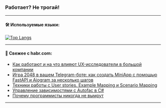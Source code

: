 ### Работает? Не трогай!

---
<!--
#### 🛠️ Technical stack:

![Java](https://img.shields.io/badge/Java-informational?logo=Oracle&style=flat&logoColor=white&color=FF4500)
![Kotlin](https://img.shields.io/badge/Kotlin-informational?logo=Kotlin&style=flat&logoColor=white&color=774D97)
![TS](https://img.shields.io/badge/TypeScript-informational?logo=typeScript&style=flat&logoColor=black&color=017acc)
![Python](https://img.shields.io/badge/Python-informational?logo=Python&style=flat&logoColor=black&color=ffdd54) <br>
![Spring](https://img.shields.io/badge/Spring-informational?logo=Spring&style=flat&logoColor=white&color=6DB33F) 
![SpringBoot](https://img.shields.io/badge/SpringBoot-informational?logo=SpringBoot&style=flat&logoColor=white&color=6DB33F)
![Nest](https://img.shields.io/badge/NestJS-informational?logo=NestJS&style=flat&logoColor=white&color=E0234E) 
![NodeJS](https://img.shields.io/badge/NodeJS-informational?logo=node.js&style=flat&logoColor=white&color=70A760)<br>
![PostgreSQL](https://img.shields.io/badge/PostgreSQL-informational?logo=PostgreSQL&style=flat&logoColor=white&color=DAA520)
![MongoDB](https://img.shields.io/badge/MongoDB-informational?logo=MongoDB&style=flat&logoColor=white&color=870000)
![Apache](https://img.shields.io/badge/Apache-informational?logo=apache&style=flat&logoColor=white&color=f74e28)

___ 
-->

#### 🛠️ Используемые языки:

[![Top Langs](https://github-readme-stats-82jvfl3w3-advtsettinggmailcoms-projects.vercel.app/api/top-langs/?username=zloylis&langs_count=10&hide_title=true&title_color=e6edf3&size_weight=0.5&count_weight=0.5&layout=compact&hide_progress=true&hide_border=true&theme=dracula)](https://github.com/zloylis)

<!---


####  :octocat:&nbsp;&nbsp; Статистика:

![GitHub stats](https://github-readme-stats-u2qms2cxw-advtsettinggmailcoms-projects.vercel.app/api?username=zloylis&show_icons=true&hide_border=true&theme=dracula&title_color=e6edf3&include_all_commits=true&count_private=true&hide_rank=false&hide_title=true&rank_icon=github)
-->
---

#### 💬 Свежее с habr.com:

<!-- BLOG-POST-LIST:START -->
- [Как работают и на что влияют UX-исследователи в большой компании](https://habr.com/ru/companies/avito/articles/854110/?utm_source=habrahabr&utm_medium=rss&utm_campaign=854110)
- [Игра 2048 в вашем Telegram-боте: как создать MiniApp с помощью FastAPI и Aiogram за несколько шагов](https://habr.com/ru/companies/amvera/articles/853870/?utm_source=habrahabr&utm_medium=rss&utm_campaign=853870)
- [Техники работы с User stories. Example Mapping и Scenario Mapping](https://habr.com/ru/articles/854134/?utm_source=habrahabr&utm_medium=rss&utm_campaign=854134)
- [Управление зависимостями с Autofac в C#](https://habr.com/ru/companies/otus/articles/852948/?utm_source=habrahabr&utm_medium=rss&utm_campaign=852948)
- [Почему программисты никогда не вымрут](https://habr.com/ru/articles/854164/?utm_source=habrahabr&utm_medium=rss&utm_campaign=854164)
<!-- BLOG-POST-LIST:END -->

---
